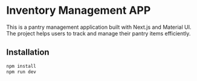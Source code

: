 # Inventory Management APP

This is a pantry management application built with Next.js and Material UI. The project helps users to track and manage their pantry items efficiently.

## Installation

```bash
npm install
npm run dev
